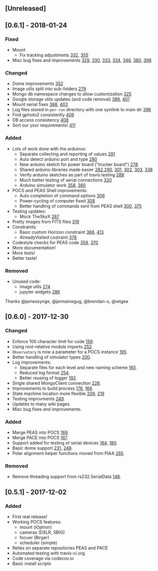 ## [Unreleased]
## [0.6.1] - 2018-01-24
### Fixed
- Mount
    - Fix tracking adjustments [332](https://github.com/panoptes/POCS/pull/332), [355](https://github.com/panoptes/POCS/pull/355)
- Misc bug fixes and improvements [329](https://github.com/panoptes/POCS/pull/329), [330](https://github.com/panoptes/POCS/pull/330), [333](https://github.com/panoptes/POCS/pull/333), [334](https://github.com/panoptes/POCS/pull/334), [346](https://github.com/panoptes/POCS/pull/346), [380](https://github.com/panoptes/POCS/pull/380), [398](https://github.com/panoptes/POCS/pull/398)

### Changed
- Dome improvements [352](https://github.com/panoptes/POCS/pull/352)
- Image utils split into sub-folders [279](https://github.com/panoptes/POCS/pull/279) 
- Mongo db namespace changes to allow customization [325](https://github.com/panoptes/POCS/pull/325)
- Google storage utils updates (and code removal) [386](https://github.com/panoptes/POCS/pull/386), [401](https://github.com/panoptes/POCS/pull/401)
- Mount serial fixes [388](https://github.com/panoptes/POCS/pull/388), [403](https://github.com/panoptes/POCS/pull/403)
- Log files stored in `per-run` directory with one symlink to main dir [396](https://github.com/panoptes/POCS/pull/396)
- Find gphoto2 consistently [406](https://github.com/panoptes/POCS/pull/406)
- DB access consistency [408](https://github.com/panoptes/POCS/pull/408)
- Sort our your requirements! [411](https://github.com/panoptes/POCS/pull/411)

### Added
- Lots of work done with the arduinos:
    - Separate collecting and reporting of values [291](https://github.com/panoptes/POCS/pull/291)
    - Auto detect arduino port and type [280](https://github.com/panoptes/POCS/pull/280)    
    - New arduino sketch for power board ("trucker board") [278](https://github.com/panoptes/POCS/pull/278)
    - Shared arduino libraries made easier [282](https://github.com/panoptes/POCS/pull/282),[290](https://github.com/panoptes/POCS/pull/290), [301](https://github.com/panoptes/POCS/pull/301), [302](https://github.com/panoptes/POCS/pull/302), [303](https://github.com/panoptes/POCS/pull/303), [338](https://github.com/panoptes/POCS/pull/338)
    - Verify arduino sketches as part of travis testing [288](https://github.com/panoptes/POCS/pull/288)
    - Much better testing of serial connections [320](https://github.com/panoptes/POCS/pull/320)
    - Arduino simulator work [358](https://github.com/panoptes/POCS/pull/358), [360](https://github.com/panoptes/POCS/pull/360)
- POCS and PEAS Shell improvements:
    - Auto completion of command options [306](https://github.com/panoptes/POCS/pull/306)
    - Power-cycling of computer fixed [308](https://github.com/panoptes/POCS/pull/308)
    - Better handling of commands sent from PEAS shell [300](https://github.com/panoptes/POCS/pull/300), [375](https://github.com/panoptes/POCS/pull/375)
- Testing updates:
    + Mock TheSkyX [287](https://github.com/panoptes/POCS/pull/287)
- Pretty images from FITS files [319](https://github.com/panoptes/POCS/pull/319)
- Constraints:
    - Basic custom Horizon constraint [368](https://github.com/panoptes/POCS/pull/368), [413](https://github.com/panoptes/POCS/pull/413)
    - AlreadyVisited costraint [378](https://github.com/panoptes/POCS/pull/378)
- Codestyle checks for PEAS code [359](https://github.com/panoptes/POCS/pull/359), [370](https://github.com/panoptes/POCS/pull/370)
- More documentation!
- More tests!
- Better taste!

### Removed
- Unused code:
    - image utils [274](https://github.com/panoptes/POCS/pull/274)
    - jupyter widgets [286](https://github.com/panoptes/POCS/pull/286)

Thanks @jamessynge, @jermainegug, @brendan-o, @wtgee

## [0.6.0] - 2017-12-30
### Changed
- Enforce 100 character limit for code [159](https://github.com/panoptes/POCS/pull/159).
- Using root-relative module imports [252](https://github.com/panoptes/POCS/pull/252).
- `Observatory` is now a parameter for a POCS instance [195](https://github.com/panoptes/POCS/pull/195). 
- Better handling of simulator types [200](https://github.com/panoptes/POCS/pull/200).
- Log improvements: 
    - Separate files for each level and new naming scheme [165](https://github.com/panoptes/POCS/pull/165).
    - Reduced log format [254](https://github.com/panoptes/POCS/pull/254).
    - Better reusing of logger [192](https://github.com/panoptes/POCS/pull/192).
- Single shared MongoClient connection [228](https://github.com/panoptes/POCS/pull/228).
- Improvements to build process [176](https://github.com/panoptes/POCS/pull/176), [166](https://github.com/panoptes/POCS/pull/166).
- State machine location more flexible [209](https://github.com/panoptes/POCS/pull/209), [219](https://github.com/panoptes/POCS/pull/219) 
- Testing improvments [249](https://github.com/panoptes/POCS/pull/249).
- Updates to many wiki pages.
- Misc bug fixes and improvements.

### Added
- Merge PEAS into POCS [169](https://github.com/panoptes/POCS/pull/169).
- Merge PACE into POCS [167](https://github.com/panoptes/POCS/pull/167).
- Support added for testing of serial devices [164](https://github.com/panoptes/POCS/pull/164), [180](https://github.com/panoptes/POCS/pull/180).
- Basic dome support [231](https://github.com/panoptes/POCS/pull/231), [248](https://github.com/panoptes/POCS/pull/248).
- Polar alignment helper functions moved from PIAA [265](https://github.com/panoptes/POCS/pull/265).

### Removed
- Remove threading support from rs232.SerialData [148](https://github.com/panoptes/POCS/pull/148).

## [0.5.1] - 2017-12-02
### Added
- First real release!
- Working POCS features:
    + mount (iOptron)
    + cameras (DSLR, SBIG)
    + focuer (Birger)
    + scheduler (simple)
- Relies on separate repositories PEAS and PACE
- Automated testing with travis-ci.org
- Code coverage via codecov.io
- Basic install scripts
